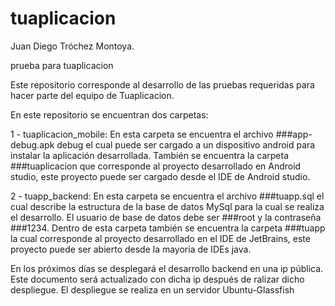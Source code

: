 # tuaplicacion

Juan Diego Tróchez Montoya.

prueba para tuaplicacion

Este repositorio corresponde al desarrollo de las pruebas requeridas para hacer parte del equipo de Tuaplicacion.

En este repositorio se encuentran dos carpetas:

1 - tuaplicacion_mobile: En esta carpeta se encuentra el archivo ###app-debug.apk debug el cual puede ser cargado a un dispositivo android para instalar la aplicación desarrollada. También se encuentra la carpeta ###tuaplicacion que corresponde al proyecto desarrollado en Android studio, este proyecto puede ser cargado desde el IDE de Android studio.

2 - tuapp_backend: En esta carpeta se encuentra el archivo ###tuapp.sql el cual describe la estructura de la base de datos MySql para la cual se realiza el desarrollo. El usuario de base de datos debe ser ###root y la contraseña ###1234. Dentro de esta carpeta también se encuentra la carpeta ###tuapp la cual corresponde al proyecto desarrollado en el IDE de JetBrains, este proyecto puede ser abierto desde la mayoria de IDEs java.

En los próximos días se desplegará el desarrollo backend en una ip pública. Este documento será actualizado con dicha ip después de ralizar dicho despliegue. El despliegue se realiza en un servidor Ubuntu-Glassfish

